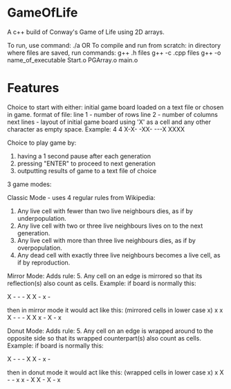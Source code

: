 # GameOfLife
A c++ build of Conway's Game of Life using 2D arrays.

To run, use command: ./a
OR
To compile and run from scratch:
in directory where files are saved, run commands:
g++ .h files
g++ -c .cpp files
g++ -o name_of_executable Start.o PGArray.o main.o

# Features
Choice to start with either:
initial game board loaded on a text file or chosen in game.
format of file: 
line 1 - number of rows
line 2 - number of columns
next lines - layout of initial game board using 'X' as a cell and any other character as empty space.
Example:
4
4
X-X-
-XX-
---X
XXXX

Choice to play game by:
1. having a 1 second pause after each generation
2. pressing "ENTER" to proceed to next generation
3. outputting results of game to a text file of choice

3 game modes:

Classic Mode - uses 4 regular rules
from Wikipedia:
1. Any live cell with fewer than two live neighbours dies, as if by underpopulation.
2. Any live cell with two or three live neighbours lives on to the next generation.
3. Any live cell with more than three live neighbours dies, as if by overpopulation.
4. Any dead cell with exactly three live neighbours becomes a live cell, as if by reproduction.

Mirror Mode:
Adds rule:
5. Any cell on an edge is mirrored so that its reflection(s) also count as cells.
Example:
if board is normally this:

  X - -
  \- X X
  \- x -
  
then in mirror mode it would act like this: (mirrored cells in lower case x)
  x
x X - - 
  \- X X x
  \- X -
    x

Donut Mode:
Adds rule:
5. Any cell on an edge is wrapped around to the opposite side so that its wrapped counterpart(s) also count as cells.
Example:
if board is normally this:

  X - -
  \- X X
  \- x -
  
then in donut mode it would act like this: (wrapped cells in lower case x)
    x
  X - - x
x - X X 
  \- X -
  x 
